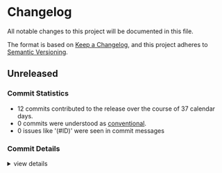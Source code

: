 # Changelog

All notable changes to this project will be documented in this file.

The format is based on [Keep a Changelog](https://keepachangelog.com/en/1.0.0/),
and this project adheres to [Semantic Versioning](https://semver.org/spec/v2.0.0.html).

## Unreleased

### Commit Statistics

<csr-read-only-do-not-edit/>

 - 12 commits contributed to the release over the course of 37 calendar days.
 - 0 commits were understood as [conventional](https://www.conventionalcommits.org).
 - 0 issues like '(#ID)' were seen in commit messages

### Commit Details

<csr-read-only-do-not-edit/>

<details><summary>view details</summary>

 * **Uncategorized**
    - Change import order ([`a9f2c7c`](https://github.com/Teamon9161/tevec/commit/a9f2c7c0c481a2d582fd33a3ee65821ba0d02388))
    - Specify version for crates ([`1fd90b6`](https://github.com/Teamon9161/tevec/commit/1fd90b68819a5a10e6eb77f579aec14476ddcec8))
    - Add changelog ([`ca39664`](https://github.com/Teamon9161/tevec/commit/ca39664ddea9ae5122696175e0bad8679b03f44f))
    - Add description for crates ([`5ebd586`](https://github.com/Teamon9161/tevec/commit/5ebd586b29bde6de272812d3f5deeac14d3e4684))
    - Merge branch 'master' of https://github.com/Teamon9161/tevec ([`16f6743`](https://github.com/Teamon9161/tevec/commit/16f674332889aaf9a20052707d0a6569e9a78df0))
    - Add ts_regx_resid_skew, move vskew to base agg ([`c400fb8`](https://github.com/Teamon9161/tevec/commit/c400fb8d8eee37cf4c94a9d2ca03d6b645247dd4))
    - Should deprecate count method ([`16f9cef`](https://github.com/Teamon9161/tevec/commit/16f9cef771884da91f5ea4349de253ae08c2ac9e))
    - Move Item to trait generic ([`3f60798`](https://github.com/Teamon9161/tevec/commit/3f607985dd9630485a01a5a44fc7e73cc5c6d7be))
    - Add ndarray for lazy ([`ae95363`](https://github.com/Teamon9161/tevec/commit/ae95363906748ddedc0c0a1c8a95bc301ea5e2b8))
    - Add several map func ([`3502e83`](https://github.com/Teamon9161/tevec/commit/3502e83bf6629c90f26335811cf77208ee14dee9))
    - Add quantile func ([`ea2a1bd`](https://github.com/Teamon9161/tevec/commit/ea2a1bd30b513b064cfc949e0880f912dc6c3a8d))
    - Add agg subcrate ([`a3d5bee`](https://github.com/Teamon9161/tevec/commit/a3d5bee3fc50a869652496e42a1b363ef2c23fb3))
</details>

